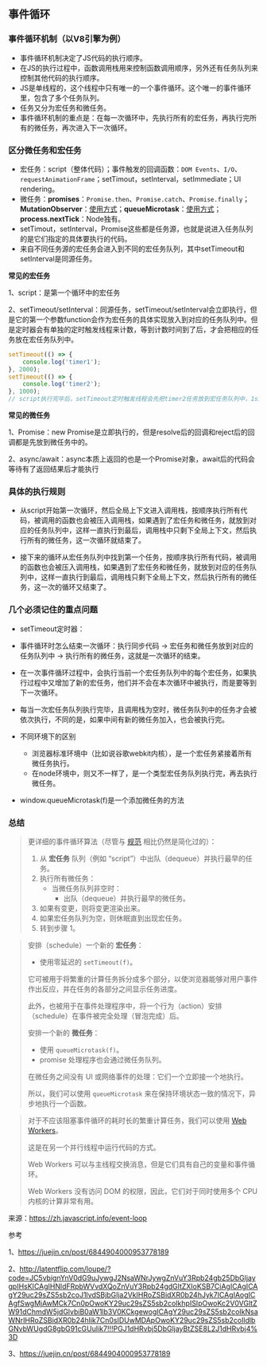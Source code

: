 ## 事件循环

### 事件循环机制（以V8引擎为例）

- 事件循环机制决定了JS代码的执行顺序。
- 在JS的执行过程中，函数调用栈用来控制函数调用顺序，另外还有任务队列来控制其他代码的执行顺序。
- JS是单线程的，这个线程中只有唯一的一个事件循环。这个唯一的事件循环里，包含了多个任务队列。
- 任务又分为宏任务和微任务。
- 事件循环机制的重点是：在每一次循环中，先执行所有的宏任务，再执行完所有的微任务，再次进入下一次循环。



### 区分微任务和宏任务

- 宏任务：script（整体代码）；事件触发的回调函数：`DOM Events`、`I/O`、`requestAnimationFrame`；setTimout，setInterval，setImmediate；UI rendering。
- 微任务：**promises**：`Promise.then`、`Promise.catch`、`Promise.finally`；**MutationObserver**：[使用方式](http://javascript.ruanyifeng.com/dom/mutationobserver.html)；**queueMicrotask**：[使用方式](https://developer.mozilla.org/zh-CN/docs/Web/API/WindowOrWorkerGlobalScope/queueMicrotask)；**process.nextTick**：Node独有。
- setTimout，setInterval，Promise这些都是任务源，也就是说进入任务队列的是它们指定的具体要执行的代码。
- 来自不同任务源的宏任务会进入到不同的宏任务队列，其中setTimeout和setInterval是同源任务。

**常见的宏任务**

1、script：是第一个循环中的宏任务

2、setTimeout/setInterval：同源任务，setTimeout/setInterval会立即执行，但是它的第一个参数function会作为宏任务的具体实现放入到对应的任务队列中。但是定时器会有单独的定时触发线程来计数，等到计数时间到了后，才会把相应的任务放在宏任务队列中。

```javascript
setTimeout(() => {
    console.log('timer1');
}, 2000);
setTimeout(() => {
    console.log('timer2');
}, 1000);
// script执行完毕后，setTimeout定时触发线程会先把timer2任务放到宏任务队列中，1s后再把timer1任务放到宏任务队列中
```



**常见的微任务**

1、Promise：new Promise是立即执行的，但是resolve后的回调和reject后的回调都是先放到微任务中的。

2、async/await：async本质上返回的也是一个Promise对象，await后的代码会等待有了返回结果后才能执行



### 具体的执行规则

- 从script开始第一次循环，然后全局上下文进入调用栈，按顺序执行所有代码，被调用的函数也会被压入调用栈，如果遇到了宏任务和微任务，就放到对应的任务队列中，这样一直执行到最后，调用栈中只剩下全局上下文，然后执行所有的微任务，这一次循环就结束了。

- 接下来的循环从宏任务队列中找到第一个任务，按顺序执行所有代码，被调用的函数也会被压入调用栈，如果遇到了宏任务和微任务，就放到对应的任务队列中，这样一直执行到最后，调用栈只剩下全局上下文，然后执行所有的微任务，这一次的循环又结束了。

  

### 几个必须记住的重点问题

- setTimeout定时器：

- 事件循环时怎么结束一次循环：执行同步代码 -> 宏任务和微任务放到对应的任务队列中 -> 执行所有的微任务，这就是一次循环的结束。
- 在一次事件循环过程中，会执行当前一个宏任务队列中的每个宏任务，如果执行过程中又增加了新的宏任务，他们并不会在本次循环中被执行，而是要等到下一次循环。
- 每当一次宏任务队列执行完毕，且调用栈为空时，微任务队列中的任务才会被依次执行，不同的是，如果中间有新的微任务加入，也会被执行完。
- 不同环境下的区别
  - 浏览器标准环境中（比如说谷歌webkit内核），是一个宏任务紧接着所有微任务执行。
  - 在node环境中，则又不一样了，是一个类型宏任务队列执行完，再去执行微任务。

- window.queueMicrotask(f)是一个添加微任务的方法



### 总结

> 更详细的事件循环算法（尽管与 [规范](https://html.spec.whatwg.org/multipage/webappapis.html#event-loop-processing-model) 相比仍然是简化过的）：
>
> 1. 从 **宏任务** 队列（例如 “script”）中出队（dequeue）并执行最早的任务。
> 2. 执行所有微任务：
>    - 当微任务队列非空时：
>      - 出队（dequeue）并执行最早的微任务。
> 3. 如果有变更，则将变更渲染出来。
> 4. 如果宏任务队列为空，则休眠直到出现宏任务。
> 5. 转到步骤 1。



>安排（schedule）一个新的 **宏任务**：
>
>- 使用零延迟的 `setTimeout(f)`。
>
>它可被用于将繁重的计算任务拆分成多个部分，以使浏览器能够对用户事件作出反应，并在任务的各部分之间显示任务进度。
>
>此外，也被用于在事件处理程序中，将一个行为（action）安排（schedule）在事件被完全处理（冒泡完成）后。
>
>安排一个新的 **微任务**：
>
>- 使用 `queueMicrotask(f)`。
>- promise 处理程序也会通过微任务队列。
>
>在微任务之间没有 UI 或网络事件的处理：它们一个立即接一个地执行。
>
>所以，我们可以使用 `queueMicrotask` 来在保持环境状态一致的情况下，异步地执行一个函数。

> 对于不应该阻塞事件循环的耗时长的繁重计算任务，我们可以使用 [Web Workers](https://html.spec.whatwg.org/multipage/workers.html)。
>
> 这是在另一个并行线程中运行代码的方式。
>
> Web Workers 可以与主线程交换消息，但是它们具有自己的变量和事件循环。
>
> Web Workers 没有访问 DOM 的权限，因此，它们对于同时使用多个 CPU 内核的计算非常有用。

来源：https://zh.javascript.info/event-loop





参考

1、https://juejin.cn/post/6844904000953778189

2、http://latentflip.com/loupe/?code=JC5vbignYnV0dG9uJywgJ2NsaWNrJywgZnVuY3Rpb24gb25DbGljaygpIHsKICAgIHNldFRpbWVvdXQoZnVuY3Rpb24gdGltZXIoKSB7CiAgICAgICAgY29uc29sZS5sb2coJ1lvdSBjbGlja2VkIHRoZSBidXR0b24hJyk7ICAgIAogICAgfSwgMjAwMCk7Cn0pOwoKY29uc29sZS5sb2coIkhpISIpOwoKc2V0VGltZW91dChmdW5jdGlvbiB0aW1lb3V0KCkgewogICAgY29uc29sZS5sb2coIkNsaWNrIHRoZSBidXR0b24hIik7Cn0sIDUwMDApOwoKY29uc29sZS5sb2coIldlbGNvbWUgdG8gbG91cGUuIik7!!!PGJ1dHRvbj5DbGljayBtZSE8L2J1dHRvbj4%3D

3、https://juejin.cn/post/6844904000953778189
